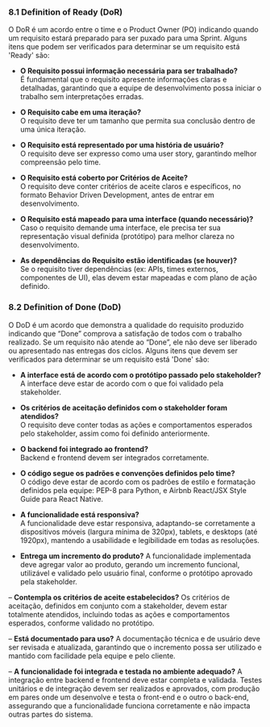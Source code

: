 ### 8.1 Definition of Ready (DoR)

O DoR é um acordo entre o time e o Product Owner (PO) indicando quando um requisito estará preparado para ser puxado para uma Sprint. Alguns itens que podem ser verificados para determinar se um requisito está 'Ready'
são:

- **O Requisito possui informação necessária para ser trabalhado?**  
   É fundamental que o requisito apresente informações claras e detalhadas, garantindo que a equipe de desenvolvimento possa iniciar o trabalho sem interpretações erradas.

- **O Requisito cabe em uma iteração?**  
   O requisito deve ter um tamanho que permita sua conclusão dentro de uma única iteração.

- **O Requisito está representado por uma história de usuário?**  
   O requisito deve ser expresso como uma user story, garantindo melhor compreensão pelo time.

- **O Requisito está coberto por Critérios de Aceite?**  
   O requisito deve conter critérios de aceite claros e específicos, no formato Behavior Driven Development, antes de entrar em desenvolvimento.

- **O Requisito está mapeado para uma interface (quando necessário)?**  
   Caso o requisito demande uma interface, ele precisa ter sua representação visual definida (protótipo) para melhor clareza no desenvolvimento.

- **As dependências do Requisito estão identificadas (se houver)?**  
   Se o requisito tiver dependências (ex: APIs, times externos, componentes de UI), elas devem estar mapeadas e com plano de ação definido.

### 8.2 Definition of Done (DoD)

O DoD é um acordo que demonstra a qualidade do requisito produzido indicando que “Done” comprova a satisfação de todos com o trabalho realizado. Se um requisito não atende ao “Done”, ele não deve ser liberado ou apresentado nas entregas dos ciclos. Alguns itens que devem ser verificados para determinar se um requisito está 'Done' são:

- **A interface está de acordo com o protótipo passado pelo stakeholder?**  
  A interface deve estar de acordo com o que foi validado pela stakeholder.

- **Os critérios de aceitação definidos com o stakeholder foram atendidos?**  
  O requisito deve conter todas as ações e comportamentos esperados pelo stakeholder, assim como foi definido anteriormente.

- **O backend foi integrado ao frontend?**  
  Backend e frontend devem ser integrados corretamente.

- **O código segue os padrões e convenções definidos pelo time?**  
  O código deve estar de acordo com os padrões de estilo e formatação definidos pela equipe: PEP-8 para Python, e Airbnb React/JSX Style Guide para React Native.

- **A funcionalidade está responsiva?**  
  A funcionalidade deve estar responsiva, adaptando-se corretamente a dispositivos móveis (largura mínima de 320px), tablets, e desktops (até 1920px), mantendo a usabilidade e legibilidade em todas as resoluções.

- **Entrega um incremento do produto?**
 A funcionalidade implementada deve agregar valor ao produto, gerando um incremento funcional, utilizável e validado pelo usuário final, conforme o protótipo aprovado pela stakeholder.

– **Contempla os critérios de aceite estabelecidos?**
 Os critérios de aceitação, definidos em conjunto com a stakeholder, devem estar totalmente atendidos, incluindo todas as ações e comportamentos esperados, conforme validado no protótipo.

– **Está documentado para uso?**
 A documentação técnica e de usuário deve ser revisada e atualizada, garantindo que o incremento possa ser utilizado e mantido com facilidade pela equipe e pelo cliente.

– **A funcionalidade foi integrada e testada no ambiente adequado?**
 A integração entre backend e frontend deve estar completa e validada. Testes unitários e de integração devem ser realizados e aprovados, com produção em pares onde um desenvolve e testa o front-end e o outro o back-end, assegurando que a funcionalidade funciona corretamente e não impacta outras partes do sistema.



